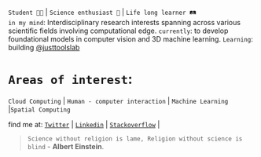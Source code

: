 
`Student 👨‍🎓` | `Science enthusiast 🧠` | `Life long learner 🛤️` <br>
`in my mind`: Interdisciplinary research interests spanning across various scientific fields involving computational edge. 
`currently`: to develop foundational models in computer vision and 3D machine learning.
`Learning`: building [@justtoolslab](https://github.com/just-tools-lab)

# `Areas of interest`: 
`Cloud Computing` | `Human - computer interaction` | `Machine Learning` |`Spatial Computing`

find me at: 
[`Twitter`](https://twitter.com/Harsha_nh_dev) |
[`Linkedin`](https://www.linkedin.com/in/harsha-vardhan-nagarajan-67b492243/) |
[`Stackoverflow`](https://stackoverflow.com/users/19511391/harshavardhansde) |

> `Science without religion is lame, Religion without science is blind` - **Albert Einstein**.
